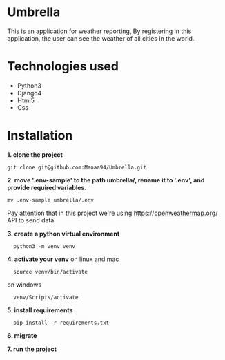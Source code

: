 # Umbrella
This is an application for weather reporting, By registering in this application, the user can see the weather of all cities in the world.
# Technologies used
* Python3
* Django4
* Html5
* Css
# Installation

**1. clone the project**
  ```
  git clone git@github.com:Manaa94/Umbrella.git
  ```
**2. move '.env-sample' to the path umbrella/, rename it to '.env', and provide required variables.**
  ```
  mv .env-sample umbrella/.env  
  ```
Pay attention that in this project we're using https://openweathermap.org/ API to send data.
  
**3. create a python virtual environment**
  ```
    python3 -m venv venv
  ```
**4. activate your venv**
on linux and mac
  ```
    source venv/bin/activate
  ```
on windows
  ```
    venv/Scripts/activate
  ```
**5. install requirements**
  ```
    pip install -r requirements.txt
  ```
**6. migrate**

**7. run the project**













  



